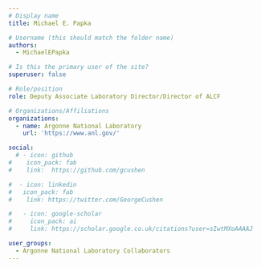 ```yaml
---
# Display name
title: Michael E. Papka

# Username (this should match the folder name)
authors:
  - MichaelEPapka

# Is this the primary user of the site?
superuser: false

# Role/position
role: Deputy Associate Laboratory Director/Director of ALCF

# Organizations/Affiliations
organizations:
  - name: Argonne National Laboratory
    url: 'https://www.anl.gov/'

social:
  # - icon: github
#    icon_pack: fab
#    link:  https://github.com/gcushen

#  - icon: linkedin
#   icon_pack: fab
#    link: https://twitter.com/GeorgeCushen

#   - icon: google-scholar
#     icon_pack: ai
#     link: https://scholar.google.co.uk/citations?user=sIwtMXoAAAAJ

user_groups:
  - Argonne National Laboratory Collaborators
---
```


